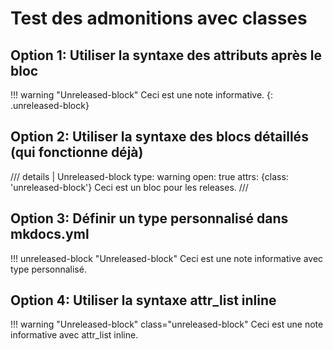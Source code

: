 # Test des admonitions avec classes

## Option 1: Utiliser la syntaxe des attributs après le bloc

!!! warning "Unreleased-block"
    Ceci est une note informative.
{: .unreleased-block}

## Option 2: Utiliser la syntaxe des blocs détaillés (qui fonctionne déjà)

/// details | Unreleased-block
    type: warning
    open: true
    attrs: {class: 'unreleased-block'}
Ceci est un bloc pour les releases.
///

## Option 3: Définir un type personnalisé dans mkdocs.yml

!!! unreleased-block "Unreleased-block"
    Ceci est une note informative avec type personnalisé.

## Option 4: Utiliser la syntaxe attr_list inline

!!! warning "Unreleased-block" class="unreleased-block"
    Ceci est une note informative avec attr_list inline.
